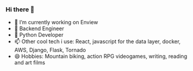### Hi there 👋



- 🔭 I’m currently working on Enview
- 🌱 Backend Engineer
- 💬 Python Developer
- 📫 Other cool tech i use: React, javascript for the data layer, docker, AWS, Django, Flask, Tornado
- 😄 Hobbies: Mountain biking, action RPG videogames, writing, reading and art films


